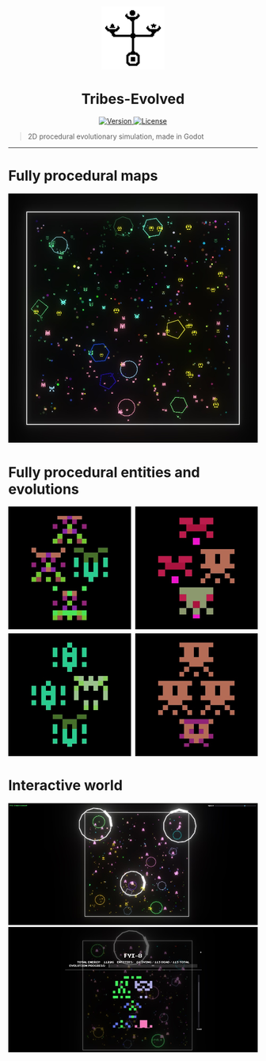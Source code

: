  <p align="center">
	<a>
		<img width="128px" src="./icon.svg?sanitize=true" alt="" />
		<h1 align="center">
			Tribes-Evolved
		</h1>
	</a>
</p>


<p align="center">
	<a href="https://github.com/ClarkThyLord/Tribes-Evolved/releases">
		<img src="https://img.shields.io/badge/Version-1.0.0-green.svg" alt="Version">
	</a>
	<a href="https://github.com/ClarkThyLord/Tribes-Evolved/blob/master/LICENSE">
		<img src="https://img.shields.io/badge/License-MIT-brightgreen.svg" alt="License">
	</a>
</p>

> 2D procedural evolutionary simulation, made in Godot

---

<p align="center">
	<h1> Fully procedural maps </h1>
	<img src="./assets/promo/preview_two.jpg" alt="" />
	<h1> Fully procedural entities and evolutions </h1>
	<img src="./assets/promo/preview_three.jpg" alt="" />
	<h1> Interactive world </h1>
	<img src="./assets/promo/preview_one.jpg" alt="" />
</p>

